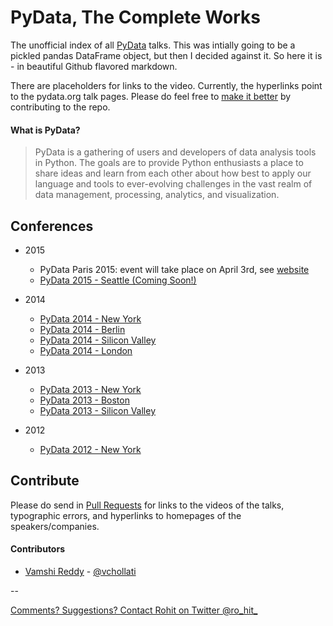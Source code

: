 # PyData, The Complete Works

The unofficial index of all [PyData](http://pydata.org/) talks.  This was intially going to be a pickled pandas DataFrame object, but then I decided against it. So here it is - in beautiful Github flavored markdown. 

There are placeholders for links to the video. Currently, the hyperlinks point to the pydata.org talk pages. Please do feel free to [make it better](#contribute) by contributing to the repo. 

#### What is PyData? 

> PyData is a gathering of users and developers of data analysis tools in Python. The goals are to provide Python enthusiasts a place to share ideas and learn from each other about how best to apply our language and tools to ever-evolving challenges in the vast realm of data management, processing, analytics, and visualization.

## Conferences

* 2015
  * PyData Paris 2015: event will take place on April 3rd, see [website](http://pydataparis.joinux.org/)
  * [PyData 2015 - Seattle (Coming Soon!)](#yay-comingsoon)

* 2014
  * [PyData 2014 - New York](conferences/nyc2014.md)
  * [PyData 2014 - Berlin](conferences/berlin2014.md)
  * [PyData 2014 - Silicon Valley](conferences/sv2014.md)
  * [PyData 2014 - London](conferences/ldn2014.md)

* 2013
  * [PyData 2013 - New York](conferences/nyc2013.md)
  * [PyData 2013 - Boston](conferences/bos2013.md)
  * [PyData 2013 - Silicon Valley](conferences/sv2013.md)

* 2012
  * [PyData 2012 - New York](conferences/nyc2012.md)

## Contribute

Please do send in [Pull Requests](https://github.com/DataTau/datascience-anthology-pydata/pulls) for links to the videos of the talks, typographic errors, and hyperlinks to homepages of the speakers/companies.

#### Contributors 
* [Vamshi Reddy](https://twitter.com/vchollati) - [@vchollati](https://github.com/vchollati)

--

[Comments? Suggestions? Contact Rohit on Twitter @ro_hit_](http://goo.gl/9IzUCJ)
